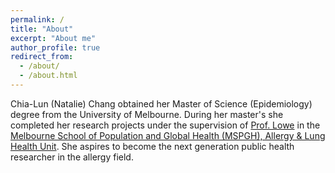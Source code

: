 ```yaml
---
permalink: /
title: "About"
excerpt: "About me"
author_profile: true
redirect_from: 
  - /about/
  - /about.html
---
```


Chia-Lun (Natalie) Chang obtained her Master of Science (Epidemiology) degree from the University of Melbourne.  During her master's she completed her research projects under the supervision of [Prof. Lowe](https://findanexpert.unimelb.edu.au/profile/35605-adrian-lowe) in the [Melbourne School of Population and Global Health (MSPGH), Allergy & Lung Health Unit](https://mspgh.unimelb.edu.au/research-groups/centre-for-epidemiology-and-biostatistics-research/allergy-and-lung-health#:~:text=The%20Allergy%20and%20Lung%20Health%20Unit%20is%20internationally,asthma%20being%20a%20National%20Health%20Priority%20in%20Australia.). She aspires to become the next generation public health researcher in the allergy field. 
